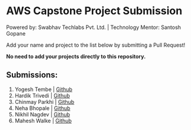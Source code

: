 # AWS Capstone Project Submission

Powered by: Swabhav Techlabs Pvt. Ltd. | Technology Mentor: Santosh Gopane


Add your name and project to the list below by submitting a Pull Request!

**No need to add your projects directly to this repository.**

## Submissions:

1. Yogesh Tembe | [Github](https://github.com/YogeshTembe/swabhav-training/tree/main/aws/ecartapp)
2. Hardik Trivedi | [Github](https://github.com/Hardik13579/SwabhavTraining-AWS)
3. Chinmay Parkhi  | [Github](https://github.com/cparkhi16/Swabhav-Training/tree/main/awsLambda/user-api)
4. Neha Bhopale | [Github](https://github.com/nehabhopale/awsSwabhav)
5. Nikhil Nagdev | [Github](https://github.com/nikhilnagdev/AWSSwabhav)
6. Mahesh Walke | [Github](https://github.com/MaheshWalke-Forcepoint/aws-kart-proj)
